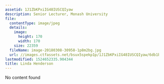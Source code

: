 ```yaml
---
assetid: 1J1ZbKPxiIG48IUSCQIyaw
description: Senior Lecturer, Monash University
file:
  contentType: image/jpeg
  details:
    image:
      height: 170
      width: 170
    size: 22359
  fileName: image-20180308-30958-1p8m2bg.jpg
  url: //images.ctfassets.net/bsux5spekp1p/1J1ZbKPxiIG48IUSCQIyaw/6db1bb1cb4a0e341cb0b222b53973906/image-20180308-30958-1p8m2bg.jpg
lastmodified: 1524652335.904344
title: Linda Henderson
---
```

No content found